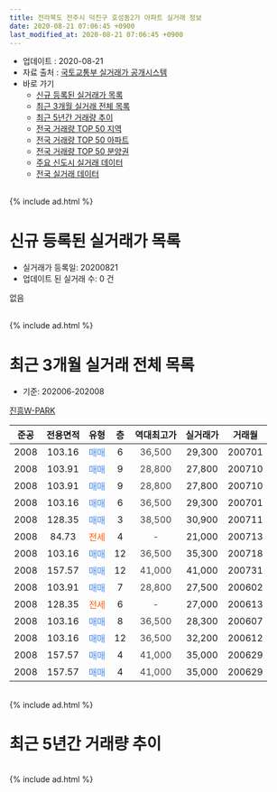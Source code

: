 ```yaml
---
title: 전라북도 전주시 덕진구 호성동2가 아파트 실거래 정보
date: 2020-08-21 07:06:45 +0900
last_modified_at: 2020-08-21 07:06:45 +0900
---
```


* 업데이트 : 2020-08-21
* 자료 출처 : [국토교통부 실거래가 공개시스템](http://rt.molit.go.kr)
* 바로 가기
    * [신규 등록된 실거래가 목록](#신규-등록된-실거래가-목록)
    * [최근 3개월 실거래 전체 목록](#최근-3개월-실거래-전체-목록)
    * [최근 5년간 거래량 추이](#최근-5년간-거래량-추이)
    * [전국 거래량 TOP 50 지역](https://inasie.github.io/apt-trade-info/최근-3개월-전국에서-가장-거래가-많이-발생한-지역)
    * [전국 거래량 TOP 50 아파트](https://inasie.github.io/apt-trade-info/최근-3개월-전국에서-가장-거래가-많이-발생한-아파트)
    * [전국 거래량 TOP 50 분양권](https://inasie.github.io/apt-trade-info/최근-3개월-전국에서-가장-거래가-많이-발생한-분양권)
    * [주요 신도시 실거래 데이터](https://inasie.github.io/apt-trade-info/주요-신도시)
    * [전국 실거래 데이터](https://inasie.github.io/apt-trade-info/전국)
<br>
{% include ad.html %}
<br>

# 신규 등록된 실거래가 목록
* 실거래가 등록일: 20200821
* 업데이트 된 실거래 수: 0 건

없음

<br>
{% include ad.html %}
<br>

# 최근 3개월 실거래 전체 목록
* 기준: 202006-202008


[진흥W-PARK](https://search.naver.com/search.naver?query=%EC%A0%84%EB%9D%BC%EB%B6%81%EB%8F%84+%EC%A0%84%EC%A3%BC%EC%8B%9C+%EB%8D%95%EC%A7%84%EA%B5%AC+%ED%98%B8%EC%84%B1%EB%8F%992%EA%B0%80+%EC%A7%84%ED%9D%A5W-PARK)

|준공|전용면적|유형|층|역대최고가|실거래가|거래월|
|:---:|:---:|:---:|:---:|:---:|:---:|:---:|
|2008|103.16|<span style="color:#4285f3">매매</span>|6|<span style="color:#444444">36,500</span>|29,300|200701|
|2008|103.91|<span style="color:#4285f3">매매</span>|9|<span style="color:#444444">28,800</span>|27,800|200710|
|2008|103.91|<span style="color:#4285f3">매매</span>|9|<span style="color:#444444">28,800</span>|27,800|200710|
|2008|103.16|<span style="color:#4285f3">매매</span>|6|<span style="color:#444444">36,500</span>|29,300|200701|
|2008|128.35|<span style="color:#4285f3">매매</span>|3|<span style="color:#444444">38,500</span>|30,900|200711|
|2008|84.73|<span style="color:#ff5a00">전세</span>|4|<span style="color:#444444">-</span>|21,000|200713|
|2008|103.16|<span style="color:#4285f3">매매</span>|12|<span style="color:#444444">36,500</span>|35,300|200718|
|2008|157.57|<span style="color:#4285f3">매매</span>|12|<span style="color:#444444">41,000</span>|41,000|200731|
|2008|103.91|<span style="color:#4285f3">매매</span>|7|<span style="color:#444444">28,800</span>|27,500|200602|
|2008|128.35|<span style="color:#ff5a00">전세</span>|6|<span style="color:#444444">-</span>|27,000|200613|
|2008|103.16|<span style="color:#4285f3">매매</span>|8|<span style="color:#444444">36,500</span>|28,300|200607|
|2008|103.16|<span style="color:#4285f3">매매</span>|12|<span style="color:#444444">36,500</span>|32,200|200612|
|2008|157.57|<span style="color:#4285f3">매매</span>|4|<span style="color:#444444">41,000</span>|35,000|200629|
|2008|157.57|<span style="color:#4285f3">매매</span>|4|<span style="color:#444444">41,000</span>|35,000|200629|


<br>
{% include ad.html %}
<br>

# 최근 5년간 거래량 추이


<div style="width:100%;">
    <canvas id="deal_progress" height="200"></canvas>
</div>

<script>
new Chart(document.getElementById("deal_progress"), {
    type: 'line',
    data: {
        labels: ['201508','201509','201510','201511','201512','201601','201602','201603','201604','201605','201606','201607','201608','201609','201610','201611','201612','201701','201702','201703','201704','201705','201706','201707','201708','201709','201710','201711','201712','201801','201802','201803','201804','201805','201806','201807','201808','201809','201810','201811','201812','201901','201902','201903','201904','201905','201906','201907','201908','201909','201910','201911','201912','202001','202002','202003','202004','202005','202006','202007','202008'],
        datasets: [{
            label: '매매',
            pointRadius: 1,
            data: [5, 3, 6, 4, 1, 2, 2, 3, 0, 1, 6, 2, 1, 2, 6, 1, 2, 0, 2, 1, 5, 1, 1, 6, 1, 3, 5, 2, 8, 5, 1, 3, 3, 3, 6, 3, 0, 3, 3, 3, 0, 2, 2, 3, 2, 5, 4, 4, 2, 6, 4, 2, 8, 6, 6, 2, 2, 2, 5, 7, 0],
            borderColor: "rgba(255, 201, 14, 1)",
            backgroundColor: "rgba(255, 201, 14, 0.5)",
            fill: false,
            lineTension: 0
        },{
            label: '전월세',
            pointRadius: 1,
            data: [1, 0, 0, 0, 0, 2, 2, 1, 0, 4, 3, 0, 1, 0, 2, 1, 3, 3, 5, 1, 1, 1, 0, 1, 0, 1, 2, 1, 1, 0, 2, 1, 1, 1, 1, 1, 1, 0, 0, 2, 2, 0, 3, 1, 0, 2, 2, 1, 0, 2, 2, 1, 0, 0, 1, 0, 0, 1, 1, 1, 0],
            borderColor: "rgba(0, 141, 185, 1)",
            backgroundColor: "rgba(0, 141, 185, 0.5)",
            fill: false,
            lineTension: 0
        }
        ]
    },
    options: {
        responsive: true,
        title: {
            display: false
        },
        tooltips: {
            mode: 'index',
            intersect: false
        },
        hover: {
            mode: 'nearest',
            intersect: true
        },
        scales: {
            xAxes: [{
                display: true,
                scaleLabel: {
                    display: true,
                    labelString: '년/월'
                }
            }],
            yAxes: [{
                display: true,
                ticks: {
                    suggestedMin: 0,
                },
                scaleLabel: {
                    display: true,
                    labelString: '실거래 수'
                }
            }]
        }
    }
});

</script>


<br>
{% include ad.html %}
<br>

